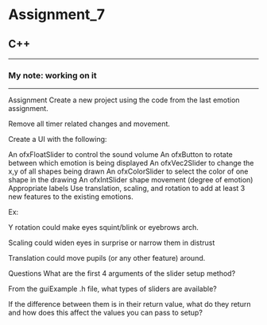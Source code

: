 # Assignment_7

## C++
--------
### My note: working on it
-----------
Assignment
Create a new project using the code from the last emotion assignment.

Remove all timer related changes and movement.

Create a UI with the following:

An ofxFloatSlider to control the sound volume
An ofxButton to rotate between which emotion is being displayed
An ofxVec2Slider to change the x,y of all shapes being drawn
An ofxColorSlider to select the color of one shape in the drawing
An ofxIntSlider shape movement (degree of emotion)
Appropriate labels
Use translation, scaling, and rotation to add at least 3 new features to the existing emotions.

Ex:

Y rotation could make eyes squint/blink or eyebrows arch.

Scaling could widen eyes in surprise or narrow them in distrust

Translation could move pupils (or any other feature) around.

Questions
What are the first 4 arguments of the slider setup method?

From the guiExample .h file, what types of sliders are available?

If the difference between them is in their return value, what do they return and how does this affect the values you can pass to setup?






